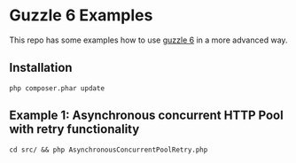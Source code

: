 # Guzzle 6 Examples

This repo has some examples how to use [guzzle 6](https://github.com/guzzle/guzzle/) in a more advanced way. 

## Installation

    php composer.phar update 
   
## Example 1: Asynchronous concurrent HTTP Pool with retry functionality
    cd src/ && php AsynchronousConcurrentPoolRetry.php
